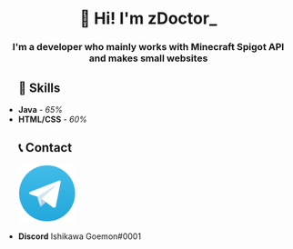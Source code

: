 <div>
  <h1 align="center"><strong>👋 Hi! I'm zDoctor_</strong></h1>
  <h3 align="center"><strong>I'm a developer who mainly works with Minecraft Spigot API and makes small websites</strong></h3>
</div>


<ul>
  <h2><strong>📡 Skills</strong></h2>
  <li><strong>Java</strong> - <i>65%</i></li>
  <li><strong>HTML/CSS</strong> - <i>60%</i></li>
</ul>


<ul>
  <h2><strong>📞 Contact</strong></h2>
  <p>
    <img src="Telegram-Icon.png" width="100" height="100" />
  </p>
  <li><strong>Discord</strong> Ishikawa Goemon#0001</li>
</ul>
